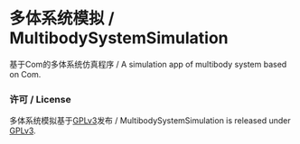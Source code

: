 # 多体系统模拟 / MultibodySystemSimulation
基于Com的多体系统仿真程序 / A simulation app of multibody system based on Com.

### 许可 / License
多体系统模拟基于[GPLv3](Multibody/LicenseInfo/GPLv3.txt)发布 / MultibodySystemSimulation is released under [GPLv3](Multibody/LicenseInfo/GPLv3.txt).
